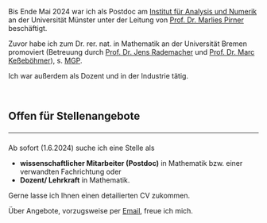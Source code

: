 


Bis Ende Mai 2024 war ich als Postdoc am [Institut für Analysis und Numerik](https://www.uni-muenster.de/AMM/institute.shtml) an der Universität Münster unter der Leitung von [Prof. Dr. Marlies Pirner](https://www.uni-muenster.de/AMM/Pirner/index.shtml)  beschäftigt.


Zuvor habe ich zum Dr. rer. nat. in Mathematik an der Universität Bremen promoviert (Betreuung durch [Prof. Dr. Jens Rademacher](https://www.math.uni-hamburg.de/forschung/bereiche/am/ang-dynamische-systeme/personen/rademacher-jens.html) und [Prof. Dr. Marc Keßeböhmer](https://www.uni-bremen.de/dynsys/members/prof-dr-marc-kesseboehmer)),  s. [MGP](https://www.mathgenealogy.org/id.php?id=277103).


Ich war außerdem als Dozent und in der Industrie tätig. 

<br>

## Offen für Stellenangebote <hr>
Ab sofort (1.6.2024) suche ich eine Stelle als 
<ul>
<li> <b>wissenschaftlicher Mitarbeiter (Postdoc)</b> in Mathematik bzw. einer verwandten Fachrichtung oder </li>
<li> <b>Dozent/ Lehrkraft</b> in Mathematik.</li>
</ul>
Gerne lasse ich Ihnen einen detailierten CV zukommen.

Über Angebote, vorzugsweise per <a href="mailto:ulbrich.dennis@t-online.de">Email</a>, freue ich mich.

 






